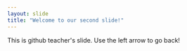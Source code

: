 ```yaml
---
layout: slide
title: "Welcome to our second slide!"
---
```

This is github teacher's slide.
Use the left arrow to go back!